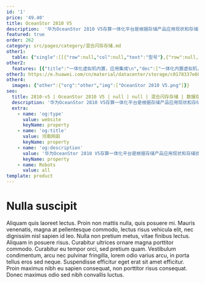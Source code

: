 ```yaml
---
id: '1'
price: '49.40'
title: OceanStor 2810 V5
description:  '华为OceanStor 2810 V5存算一体化平台是根据存储产品应用现状和存储技术未来发展趋势，推出的新一代专用高性能融合存储设备。存储控制器在继承华为OceanStor 企业存储特性的同时提供开放融合数据平台，充分发挥控制器的富余计算能力。用户可将原先部署在物理服务器上的应用迁移到存储控制器内，并提供一体化集成虚拟机、应用隔离、资源控制、高可靠高可用等关键特性。易于快速集成ISV业务平台，显著降低用户TCO。'
featured: true
order: 262
category: src/pages/category/混合闪存存储.md
other1: 
  table: {"single":[[{"row":null,"col":null,"text":"型号"},{"row":null,"col":null,"text":"OceanStor 2810"}],[{"row":null,"col":null,"text":"控制器数量"},{"row":null,"col":null,"text":"双控（2U盘控一体）"}],[{"row":null,"col":null,"text":"高速Cache容量（每控制器）"},{"row":null,"col":null,"text":"96GB"}],[{"row":null,"col":null,"text":"支持最大磁盘数"},{"row":null,"col":null,"text":"750"}],[{"row":null,"col":null,"text":"RAID 级别"},{"row":null,"col":null,"text":"RAID0,1,3,5,6,10,50"}],[{"row":null,"col":null,"text":"每控制器最大虚拟机数量"},{"row":null,"col":null,"text":"4（双控最大8）"}],[{"row":null,"col":null,"text":"每VM内存"},{"row":null,"col":null,"text":"128MB<=内存<=VM预留剩余内存（最大约64GB）"}],[{"row":null,"col":null,"text":"每VM vCPU数量"},{"row":null,"col":null,"text":"2 ≤ vCPU核数 ≤ 20"}],[{"row":null,"col":null,"text":"每VM系统盘容量"},{"row":null,"col":null,"text":"≥ 1 GB"}],[{"row":null,"col":null,"text":"每VM数据盘数量"},{"row":null,"col":null,"text":"<=16个"}],[{"row":null,"col":null,"text":"每VM虚拟网口数量"},{"row":null,"col":null,"text":"1个 ≤ 网口 ≤ 最大物理网口数量(12个)"}]]}
other2:
  features: [{"title":"一体化虚拟机内置，应用集成\n","dec":["一体化内置虚拟机，开放存储平台管理接口，支持策略管理，可根据用户需要和应用特性配置CPU策略；应用集成，一栈式提供软硬件服务，易交付，易应用，易运维。"]},{"title":"高可靠，高可用\n","dec":["基于华为企业级存储的可靠性设计，保证数据99.9999%可靠性；RAID2.0+软件架构，重构速度较传统方式最高提升20倍。"]},{"title":"易管理，易维护","dec":["虚拟机应用数据读写由底层存储资源池直接提供，缩短数据访问路径，提升系统性能；统一管理界面，多种告警手段，一键式升级，显著降低用户运维成本。"]}]
other3: https://e.huawei.com/cn/material/datacenter/storage/c0178337e60e4502bfd616f9c1172cbf
other4:
  images: {"other":{"org":"other","img":["OceanStor 2810 V5.png"]}}
seo:
  title: 2810-v5 | OceanStor 2810 V5 | null | null | 混合闪存存储 | 数据存储
  description: '华为OceanStor 2810 V5存算一体化平台是根据存储产品应用现状和存储技术未来发展趋势，推出的新一代专用高性能融合存储设备。存储控制器在继承华为OceanStor 企业存储特性的同时提供开放融合数据平台，充分发挥控制器的富余计算能力。用户可将原先部署在物理服务器上的应用迁移到存储控制器内，并提供一体化集成虚拟机、应用隔离、资源控制、高可靠高可用等关键特性。易于快速集成ISV业务平台，显著降低用户TCO。'
  extra:
    - name: 'og:type'
      value: website
      keyName: property
    - name: 'og:title'
      value: 河南网田
      keyName: property
    - name: 'og:description'
      value: '华为OceanStor 2810 V5存算一体化平台是根据存储产品应用现状和存储技术未来发展趋势，推出的新一代专用高性能融合存储设备。存储控制器在继承华为OceanStor 企业存储特性的同时提供开放融合数据平台，充分发挥控制器的富余计算能力。用户可将原先部署在物理服务器上的应用迁移到存储控制器内，并提供一体化集成虚拟机、应用隔离、资源控制、高可靠高可用等关键特性。易于快速集成ISV业务平台，显著降低用户TCO。'
      keyName: property
    - name: Robots
      value: all
template: product
---
```


# Nulla suscipit

Aliquam quis laoreet lectus. Proin non mattis nulla, quis posuere mi. Mauris venenatis, magna at pellentesque commodo, lectus risus vehicula elit, nec dignissim nisl sapien id leo. Nulla non pretium metus, vitae finibus lectus. Aliquam in posuere risus. Curabitur ultrices ornare magna porttitor commodo. Curabitur eu tempor orci, sed pretium quam. Vestibulum condimentum, arcu nec pulvinar fringilla, lorem odio varius arcu, in porta tellus eros sed neque. Suspendisse efficitur eget erat sit amet efficitur. Proin maximus nibh eu sapien consequat, non porttitor risus consequat. Donec maximus odio sed nibh convallis luctus.